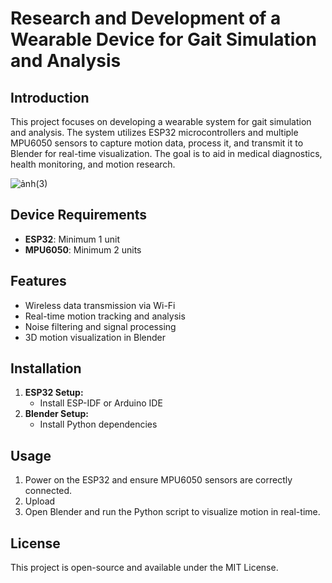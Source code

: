 # Research and Development of a Wearable Device for Gait Simulation and Analysis

## Introduction
This project focuses on developing a wearable system for gait simulation and analysis. The system utilizes ESP32 microcontrollers and multiple MPU6050 sensors to capture motion data, process it, and transmit it to Blender for real-time visualization. The goal is to aid in medical diagnostics, health monitoring, and motion research.

![ảnh(3)](https://github.com/user-attachments/assets/a7d3d236-69ef-412a-8b90-cd1d1636b262)


## Device Requirements
- **ESP32**: Minimum 1 unit
- **MPU6050**: Minimum 2 units

## Features
- Wireless data transmission via Wi-Fi
- Real-time motion tracking and analysis
- Noise filtering and signal processing
- 3D motion visualization in Blender

## Installation
1. **ESP32 Setup:**
   - Install ESP-IDF or Arduino IDE
2. **Blender Setup:**
   - Install Python dependencies
   
## Usage
1. Power on the ESP32 and ensure MPU6050 sensors are correctly connected.
2. Upload
3. Open Blender and run the Python script to visualize motion in real-time.

## License
This project is open-source and available under the MIT License.

